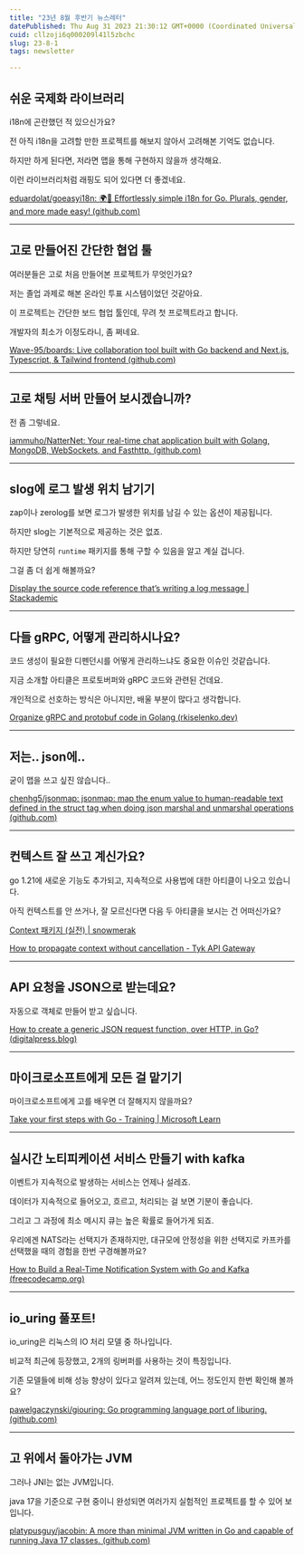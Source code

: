 ```yaml
---
title: "23년 8월 후반기 뉴스레터"
datePublished: Thu Aug 31 2023 21:30:12 GMT+0000 (Coordinated Universal Time)
cuid: cllzoji6q000209l41l5zbchc
slug: 23-8-1
tags: newsletter

---
```


## 쉬운 국제화 라이브러리

i18n에 곤란했던 적 있으신가요?

전 아직 i18n을 고려할 만한 프로젝트를 해보지 않아서 고려해본 기억도 없습니다.

하지만 하게 된다면, 저라면 맵을 통해 구현하지 않을까 생각해요.

이런 라이브러리처럼 래핑도 되어 있다면 더 좋겠네요.

[eduardolat/goeasyi18n: 🌍🚀 Effortlessly simple i18n for Go. Plurals, gender, and more made easy! (](https://github.com/eduardolat/goeasyi18n)[github.com](http://github.com)[)](https://github.com/eduardolat/goeasyi18n)

---

## 고로 만들어진 간단한 협업 툴

여러분들은 고로 처음 만들어본 프로젝트가 무엇인가요?

저는 졸업 과제로 해본 온라인 투표 시스템이었던 것같아요.

이 프로젝트는 간단한 보드 협업 툴인데, 무려 첫 프로젝트라고 합니다.

개발자의 최소가 이정도라니, 좀 쩌네요.

[Wave-95/boards: Live collaboration tool built with Go backend and Next.js, Typescript, & Tailwind frontend (](https://github.com/Wave-95/boards)[github.com](http://github.com)[)](https://github.com/Wave-95/boards)

---

## 고로 채팅 서버 만들어 보시겠습니까?

전 좀 그렇네요.

[iammuho/NatterNet: Your real-time chat application built with Golang, MongoDB, WebSockets, and Fasthttp. (](https://github.com/iammuho/NatterNet)[github.com](http://github.com)[)](https://github.com/iammuho/NatterNet)

---

## slog에 로그 발생 위치 남기기

zap이나 zerolog를 보면 로그가 발생한 위치를 남길 수 있는 옵션이 제공됩니다.

하지만 slog는 기본적으로 제공하는 것은 없죠.

하지만 당연히 `runtime` 패키지를 통해 구할 수 있음을 알고 계실 겁니다.

그걸 좀 더 쉽게 해볼까요?

[Display the source code reference that’s writing a log message | Stackademic](https://blog.stackademic.com/display-the-source-code-reference-writing-a-log-message-dc660b758b3e)

---

## 다들 gRPC, 어떻게 관리하시나요?

코드 생성이 필요한 디펜던시를 어떻게 관리하느냐도 중요한 이슈인 것같습니다.

지금 소개할 아티클은 프로토버퍼와 gRPC 코드와 관련된 건데요.

개인적으로 선호하는 방식은 아니지만, 배울 부분이 많다고 생각합니다.

[Organize gRPC and protobuf code in Golang (](https://rkiselenko.dev/blog/grpc-in-golang/)[rkiselenko.dev](http://rkiselenko.dev)[)](https://rkiselenko.dev/blog/grpc-in-golang/)

---

## 저는.. json에..

굳이 맵을 쓰고 싶진 않습니다..

[chenhg5/jsonmap: jsonmap: map the enum value to human-readable text defined in the struct tag when doing json marshal and unmarshal operations (](https://github.com/chenhg5/jsonmap)[github.com](http://github.com)[)](https://github.com/chenhg5/jsonmap)

---

## 컨텍스트 잘 쓰고 계신가요?

go 1.21에 새로운 기능도 추가되고, 지속적으로 사용법에 대한 아티클이 나오고 있습니다.

아직 컨텍스트를 안 쓰거나, 잘 모르신다면 다음 두 아티클을 보시는 건 어떠신가요?

[Context 패키지 (실전) | snowmerak](https://snowmerak.pages.dev/posts/019_context_ex/)

[How to propagate context without cancellation - Tyk API Gateway](https://tyk.io/blog/how-to-propagate-context-without-cancellation/)

---

## API 요청을 JSON으로 받는데요?

자동으로 객체로 만들어 받고 싶습니다.

[How to create a generic JSON request function, over HTTP, in Go? (](https://cristiancurteanu.digitalpress.blog/how-to-create-a-generic-http-request-function-in-go/)[digitalpress.blog](http://digitalpress.blog)[)](https://cristiancurteanu.digitalpress.blog/how-to-create-a-generic-http-request-function-in-go/)

---

## 마이크로소프트에게 모든 걸 맡기기

마이크로소프트에게 고를 배우면 더 잘해지지 않을까요?

[Take your first steps with Go - Training | Microsoft Learn](https://learn.microsoft.com/en-us/training/paths/go-first-steps/)

---

## 실시간 노티피케이션 서비스 만들기 with kafka

이벤트가 지속적으로 발생하는 서비스는 언제나 설레죠.

데이터가 지속적으로 들어오고, 흐르고, 처리되는 걸 보면 기분이 좋습니다.

그리고 그 과정에 최소 메시지 큐는 높은 확률로 들어가게 되죠.

우리에겐 NATS라는 선택지가 존재하지만, 대규모에 안정성을 위한 선택지로 카프카를 선택했을 때의 경험을 한번 구경해볼까요?

[How to Build a Real-Time Notification System with Go and Kafka (](https://www.freecodecamp.org/news/build-a-real-time-notification-system-with-go-and-kafka/)[freecodecamp.org](http://freecodecamp.org)[)](https://www.freecodecamp.org/news/build-a-real-time-notification-system-with-go-and-kafka/)

---

## io\_uring 풀포트!

io\_uring은 리눅스의 IO 처리 모델 중 하나입니다.

비교적 최근에 등장했고, 2개의 링버퍼를 사용하는 것이 특징입니다.

기존 모델들에 비해 성능 향상이 있다고 알려져 있는데, 어느 정도인지 한번 확인해 볼까요?

[pawelgaczynski/giouring: Go programming language port of liburing. (](https://github.com/pawelgaczynski/giouring)[github.com](http://github.com)[)](https://github.com/pawelgaczynski/giouring)

---

## 고 위에서 돌아가는 JVM

그러나 JNI는 없는 JVM입니다.

java 17을 기준으로 구현 중이니 완성되면 여러가지 실험적인 프로젝트를 할 수 있어 보입니다.

[platypusguy/jacobin: A more than minimal JVM written in Go and capable of running Java 17 classes. (](https://github.com/platypusguy/jacobin)[github.com](http://github.com)[)](https://github.com/platypusguy/jacobin)